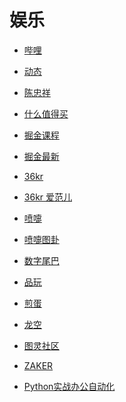 # 娱乐


<div id = "首"></div>
<script src = "../js/首.js"></script>


* [哔哩](https://m.bilibili.com/)
* [动态](https://t.bilibili.com/)
* [陈忠祥](https://m.bilibili.com/space/238171819)


* [什么值得买](https://m.smzdm.com/)


* [掘金课程](https://juejin.cn/course)
* [掘金最新](https://juejin.cn/?sort=newest)


* [36kr](https://m.36kr.com/)
* [36kr 爱范儿](https://m.36kr.com/user/16637033)


* [喷嚏](http://www.dapenti.com/blog/indexforweb.asp)
* [喷嚏图卦](http://www.dapenti.com/blog/blog.asp?name=xilei&subjectid=70)


* [数字尾巴](https://m.dgtle.com/)
* [品玩](https://www.pingwest.com/)
* [煎蛋](http://i.jandan.net/)


* [龙空](https://www.lkong.com/)
* [图灵社区](https://m.ituring.com.cn/)
* [ZAKER](http://www.myzaker.com/)


* [Python实战办公自动化](https://study.163.com/course/introduction/1213082802.htm)
